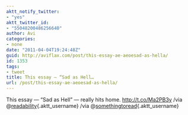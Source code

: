 ```yaml
---
aktt_notify_twitter:
- "yes"
aktt_twitter_id:
- "55048200486256640"
author: Avi
categories:
- none
date: "2011-04-04T19:24:48Z"
guid: http://aviflax.com/post/this-essay-ae-aeoesad-as-hella/
id: 1353
tags:
- tweet
title: This essay — “Sad as Hell…
url: /post/this-essay-ae-aeoesad-as-hella/
---
```

This essay — “Sad as Hell” — really hits home. <a href="http://t.co/Ma2PB3y" rel="nofollow">http://t.co/Ma2PB3y</a> /via @[readability](http://twitter.com/readability){.aktt_username} /via @[somethingtoread](http://twitter.com/somethingtoread){.aktt_username}